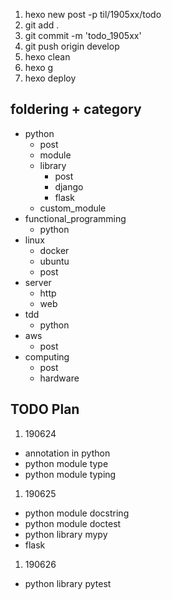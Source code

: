 1. hexo new post -p til/1905xx/todo
2. git add .
3. git commit -m 'todo_1905xx'
4. git push origin develop
5. hexo clean
6. hexo g
7. hexo deploy

## foldering + category

- python
  - post
  - module
  - library
    - post
    - django
    - flask
  - custom_module
- functional_programming
   - python
- linux
  - docker
  - ubuntu
  - post
- server
  - http
  - web
- tdd
  - python
- aws
  - post
- computing
  - post
  - hardware

## TODO Plan

1. 190624
  - annotation in python
  - python module type
  - python module typing
1. 190625
  - python module docstring
  - python module doctest
  - python library mypy
  - flask
1. 190626
  - python library pytest

